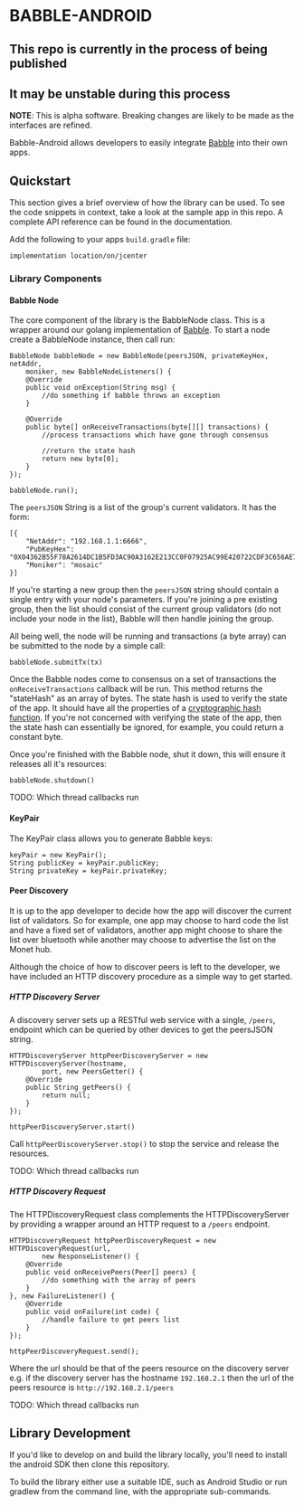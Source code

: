 # BABBLE-ANDROID

## This repo is currently in the process of being published
## It may be unstable during this process

**NOTE**:
This is alpha software. Breaking changes are likely to be made as the interfaces
are refined.

Babble-Android allows developers to easily integrate
[Babble](https://github.com/mosaicnetworks/babble) into their own apps.

## Quickstart

This section gives a brief overview of how the library can be used. To see the
code snippets in context, take a look at the sample app in this repo. A complete
API reference can be found in the documentation. 

Add the following to your apps `build.gradle` file:

```implementation location/on/jcenter```

### Library Components

#### Babble Node

The core component of the library is the BabbleNode class. This is a wrapper
around our golang implementation of [Babble](https://github.com/mosaicnetworks/babble
). To start a node create a BabbleNode instance, then call run:

```
BabbleNode babbleNode = new BabbleNode(peersJSON, privateKeyHex, netAddr,
	moniker, new BabbleNodeListeners() {
    @Override
    public void onException(String msg) {
    	//do something if babble throws an exception
    }

    @Override
    public byte[] onReceiveTransactions(byte[][] transactions) {
    	//process transactions which have gone through consensus

    	//return the state hash
        return new byte[0];
    }
});

babbleNode.run();
```

The `peersJSON` String is a list of the group's current validators. It has the
form:

```
[{
	"NetAddr": "192.168.1.1:6666",
	"PubKeyHex": "0X04362B55F78A2614DC1B5FD3AC90A3162E213CC0F07925AC99E420722CDF3C656AE7BB88A0FEDF01DDD8669E159F9DC20CC5F253AC11F8B5AC2E10A30D0654873B",
	"Moniker": "mosaic"
}]
```

If you're starting a new group then the ```peersJSON``` string should contain a
single entry with your node's parameters. If you're joining a pre existing
group, then the list should consist of the current group validators (do not
include your node in the list), Babble will then handle joining the group.

All being well, the node will be running and transactions (a byte array) can be
submitted to the node by a simple call:

```
babbleNode.submitTx(tx)
```

Once the Babble nodes come to consensus on a set of transactions the
```onReceiveTransactions``` callback will be run. This method returns the
"stateHash" as an array of bytes. The state hash is used to verify the state of
the app. It should have all the properties of a [cryptographic hash function](https://en.wikipedia.org/wiki/Cryptographic_hash_function).
If you're not concerned with verifying the state of the app, then the state hash
can essentially be ignored, for example, you could return a constant byte.

Once you're finished with the Babble node, shut it down, this will ensure it
releases all it's resources:

```babbleNode.shutdown()```


TODO: Which thread callbacks run

#### KeyPair

The KeyPair class allows you to generate Babble keys:

```
keyPair = new KeyPair();
String publicKey = keyPair.publicKey;
String privateKey = keyPair.privateKey;
```

#### Peer Discovery

It is up to the app developer to decide how the app will discover the current
list of validators. So for example, one app may choose to hard code the list and
have a fixed set of validators, another app might choose to share the list over
bluetooth while another may choose to advertise the list on the Monet hub.

Although the choice of how to discover peers is left to the developer, we have
included an HTTP discovery procedure as a simple way to get started.

##### HTTP Discovery Server

A discovery server sets up a RESTful web service with a single, `/peers`,
endpoint which can be queried by other devices to get the peersJSON string.

```
HTTPDiscoveryServer httpPeerDiscoveryServer = new HTTPDiscoveryServer(hostname,
        port, new PeersGetter() {
    @Override
    public String getPeers() {
        return null;
    }
});

httpPeerDiscoveryServer.start()
```

Call ```httpPeerDiscoveryServer.stop()``` to stop the service and release the
resources.

TODO: Which thread callbacks run

##### HTTP Discovery Request

The HTTPDiscoveryRequest class complements the HTTPDiscoveryServer by providing
a wrapper around an HTTP request to a `/peers` endpoint.

```
HTTPDiscoveryRequest httpPeerDiscoveryRequest = new HTTPDiscoveryRequest(url,
        new ResponseListener() {
    @Override
    public void onReceivePeers(Peer[] peers) {
        //do something with the array of peers
    }
}, new FailureListener() {
	@Override
    public void onFailure(int code) {
        //handle failure to get peers list
    }
});
        
httpPeerDiscoveryRequest.send();
```

Where the url should be that of the peers resource on the discovery server e.g.
if the discovery server has the hostname `192.168.2.1` then the url of the
peers resource is `http://192.168.2.1/peers`

TODO: Which thread callbacks run

## Library Development

If you'd like to develop on and build the library locally, you'll need to
install the android SDK then clone this repository.

To build the library either use a suitable IDE, such as Android Studio or run
gradlew from the command line, with the appropriate sub-commands.
